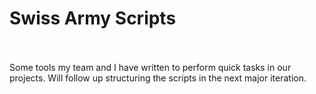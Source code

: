 # Swiss Army Scripts
<br /><br />
Some tools my team and I have written to perform quick tasks in our projects. 
Will follow up structuring the scripts in the next major iteration.